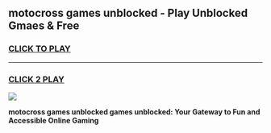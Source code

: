 
## motocross games unblocked - Play Unblocked Gmaes & Free
<h3>
<a href="https://news.freeplayer.one?title=motocross_games_unblocked&ref=16F">CLICK TO PLAY</a></h3>
<hr>

<h3>
<a href="https://news.freeplayer.one?title=motocross_games_unblocked&ref=16F">CLICK 2 PLAY</a>
  
</h3>

<a href="https://news.freeplayer.one?title=motocross_games_unblocked&ref=16F/"><img src="https://clearcache.store/games.png"></a>


**motocross games unblocked games unblocked: Your Gateway to Fun and Accessible Online Gaming**
